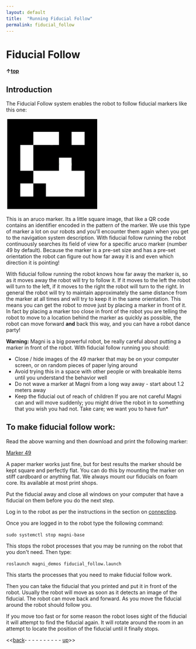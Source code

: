 ```yaml
---
layout: default
title:  "Running Fiducial Follow"
permalink: fiducial_follow
---
```


# Fiducial Follow

#### &uarr;[top](https://ubiquityrobotics.github.io/learn/)

## Introduction

The Fiducial Follow system enables the robot to follow fiducial markers like this one:

![Fiducial Markers](fiducial.png)

This is an aruco marker. Its a little square image,
that like a QR code contains an identifier encoded in the pattern of the marker. We use this type of marker a lot on our robots and you'll encounter them again when you get to the navigation system description. With fiducial follow running the robot continuously searches its field of view for a specific aruco marker (number 49 by default). Because the marker is a pre-set size and has a pre-set orientation the robot can figure out how far away it is and even which direction it is pointing!

With fiducial follow running the robot knows how far away the marker is, so as it moves away the robot will try to follow it. If it moves to the left the robot will turn to the left, if it moves to the right the robot will turn to the right. In general the robot will try to maintain approximately the same distance from the marker at all times and will try to keep it in the same orientation. This means you can get the robot to move just by placing a marker in front of it. In fact by placing a marker too close in front of the robot you are telling the robot to move to a location behind the marker as quickly as possible, the robot can move forward **and** back this way, and you can have a robot dance party!

**Warning:** Magni is a big powerful robot, be really careful about putting a marker in front of the robot. With fiducial follow running you should:
  - Close / hide images of the 49 marker that may be on your computer screen, or on random pieces of paper lying around
  - Avoid trying this in a space with other people or with breakable items until you understand the behavior well
  - Do not wave a marker at Magni from a long way away - start about 1.2 meters away
  - Keep the fiducial out of reach of children
If you are not careful Magni can and will move suddenly; you might drive the robot in to something that you wish you had not. Take care; we want you to have fun*

##  To make fiducial follow work:

  Read the above warning and then download and print the following marker:

[Marker 49](49.pdf)

A paper marker works just fine, but for best results the marker should be kept square and perfectly flat. You can do this by mounting the marker on stiff cardboard or anything flat. We always mount our fiducials on foam core. Its available at most print shops.

Put the fiducial away and close all windows on your computer that have a fiducial on them before you do the next step.

Log in to the robot as per the instructions in the section on [connecting](connecting).

Once you are logged in to the robot type the following command:

`sudo systemctl stop magni-base`

This stops the robot processes that you may be running on the robot that you don't need. Then type:

`roslaunch magni_demos fiducial_follow.launch`

This starts the processes that you need to make fiducial follow work.

Then you can take the fiducial that you printed and put it in front of the robot. Usually the robot will move as soon as it detects an image of the fiducial. The robot can move back and forward. As you move the fiducial around the robot should follow you.

If you move too fast or for some reason the robot loses sight of the fiducial it will attempt to find the fiducial again. It will rotate around the room in an attempt to locate the position of the fiducial until it finally stops.

<<[back](camera_sensors)- - - - - - - - - - [up](index.md)>>
